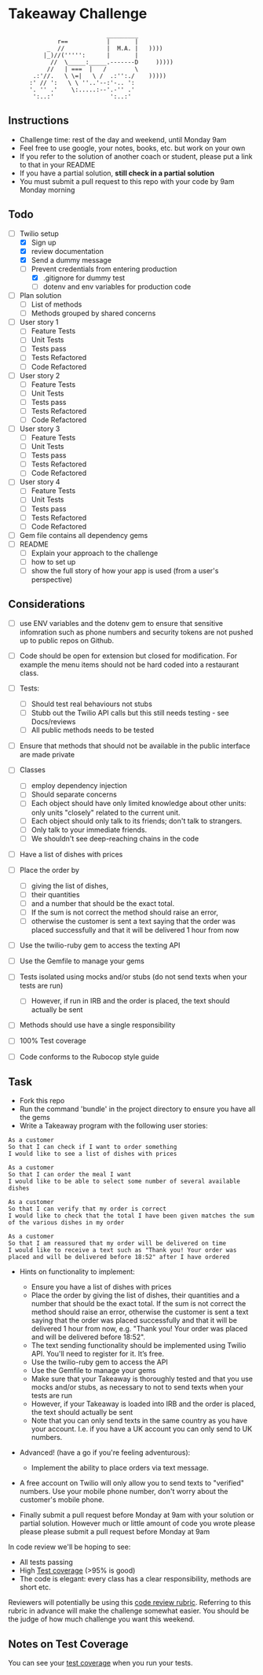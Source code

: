 Takeaway Challenge
==================
```
                            _________
              r==           |       |
           _  //            |  M.A. |   ))))
          |_)//(''''':      |       |
            //  \_____:_____.-------D     )))))
           //   | ===  |   /        \
       .:'//.   \ \=|   \ /  .:'':./    )))))
      :' // ':   \ \ ''..'--:'-.. ':
      '. '' .'    \:.....:--'.-'' .'
       ':..:'                ':..:'

 ```

Instructions
-------

* Challenge time: rest of the day and weekend, until Monday 9am
* Feel free to use google, your notes, books, etc. but work on your own
* If you refer to the solution of another coach or student, please put a link to that in your README
* If you have a partial solution, **still check in a partial solution**
* You must submit a pull request to this repo with your code by 9am Monday morning

Todo
-----
- [ ] Twilio setup
  - [x] Sign up
  - [x] review documentation
  - [x] Send a dummy message
  - [ ] Prevent credentials from entering production
    - [x] .gitignore for dummy test
    - [ ] dotenv and env variables for production code
- [ ] Plan solution
  - [ ] List of methods
  - [ ] Methods grouped by shared concerns
- [ ] User story 1
    - [ ] Feature Tests
    - [ ] Unit Tests
    - [ ] Tests pass
    - [ ] Tests Refactored
    - [ ] Code Refactored
- [ ] User story 2
  - [ ] Feature Tests
  - [ ] Unit Tests
  - [ ] Tests pass
  - [ ] Tests Refactored
  - [ ] Code Refactored
- [ ] User story 3
  - [ ] Feature Tests
  - [ ] Unit Tests
  - [ ] Tests pass
  - [ ] Tests Refactored
  - [ ] Code Refactored
- [ ] User story 4
  - [ ] Feature Tests
  - [ ] Unit Tests
  - [ ] Tests pass
  - [ ] Tests Refactored
  - [ ] Code Refactored
- [ ] Gem file contains all dependency gems
- [ ] README
  - [ ] Explain your approach to the challenge
  - [ ] how to set up
  - [ ] show the full story of how your app is used (from a user's perspective)

Considerations
----
- [ ] use ENV variables and the dotenv gem to ensure that sensitive infomration such as phone numbers and security tokens are not pushed up to public repos on Github.
- [ ] Code should be open for extension but closed for modification. For example the menu items should not be hard coded into a restaurant class.
- [ ] Tests:
  - [ ] Should test real behaviours not stubs
  - [ ] Stubb out the Twilio API calls but this still needs testing - see Docs/reviews
  - [ ] All public methods needs to be tested
- [ ] Ensure that methods that should not be available in the public interface are made private
- [ ] Classes
  - [ ] employ dependency injection
  - [ ] Should separate concerns
  - [ ] Each object should have only limited knowledge about other units: only units "closely" related to the current unit.
  - [ ] Each object should only talk to its friends; don't talk to strangers.
  - [ ] Only talk to your immediate friends.
  - [ ] We shouldn't see deep-reaching chains in the code
- [ ] Have a list of dishes with prices
- [ ] Place the order by
  - [ ] giving the list of dishes,
  - [ ] their quantities
  - [ ] and a number that should be the exact total.
  - [ ] If the sum is not correct the method should raise an error,
  - [ ] otherwise the customer is sent a text saying that the order was placed successfully and that it will be delivered 1 hour from now
- [ ] Use the twilio-ruby gem to access the texting API
- [ ] Use the Gemfile to manage your gems
- [ ] Tests isolated using mocks and/or stubs (do not send texts when your tests are run)
  - [ ] However, if run in IRB and the order is placed, the text should actually be sent
- [ ] Methods should use have a single responsibility
- [ ] 100% Test coverage
- [ ] Code conforms to the Rubocop style guide



Task
-----

* Fork this repo
* Run the command 'bundle' in the project directory to ensure you have all the gems
* Write a Takeaway program with the following user stories:

```
As a customer
So that I can check if I want to order something
I would like to see a list of dishes with prices

As a customer
So that I can order the meal I want
I would like to be able to select some number of several available dishes

As a customer
So that I can verify that my order is correct
I would like to check that the total I have been given matches the sum of the various dishes in my order

As a customer
So that I am reassured that my order will be delivered on time
I would like to receive a text such as "Thank you! Your order was placed and will be delivered before 18:52" after I have ordered
```

* Hints on functionality to implement:
  * Ensure you have a list of dishes with prices
  * Place the order by giving the list of dishes, their quantities and a number that should be the exact total. If the sum is not correct the method should raise an error, otherwise the customer is sent a text saying that the order was placed successfully and that it will be delivered 1 hour from now, e.g. "Thank you! Your order was placed and will be delivered before 18:52".
  * The text sending functionality should be implemented using Twilio API. You'll need to register for it. It’s free.
  * Use the twilio-ruby gem to access the API
  * Use the Gemfile to manage your gems
  * Make sure that your Takeaway is thoroughly tested and that you use mocks and/or stubs, as necessary to not to send texts when your tests are run
  * However, if your Takeaway is loaded into IRB and the order is placed, the text should actually be sent
  * Note that you can only send texts in the same country as you have your account. I.e. if you have a UK account you can only send to UK numbers.

* Advanced! (have a go if you're feeling adventurous):
  * Implement the ability to place orders via text message.

* A free account on Twilio will only allow you to send texts to "verified" numbers. Use your mobile phone number, don't worry about the customer's mobile phone.
* Finally submit a pull request before Monday at 9am with your solution or partial solution.  However much or little amount of code you wrote please please please submit a pull request before Monday at 9am


In code review we'll be hoping to see:

* All tests passing
* High [Test coverage](https://github.com/makersacademy/course/blob/master/pills/test_coverage.md) (>95% is good)
* The code is elegant: every class has a clear responsibility, methods are short etc.

Reviewers will potentially be using this [code review rubric](docs/review.md).  Referring to this rubric in advance will make the challenge somewhat easier.  You should be the judge of how much challenge you want this weekend.

Notes on Test Coverage
------------------

You can see your [test coverage](https://github.com/makersacademy/course/blob/master/pills/test_coverage.md) when you run your tests.
